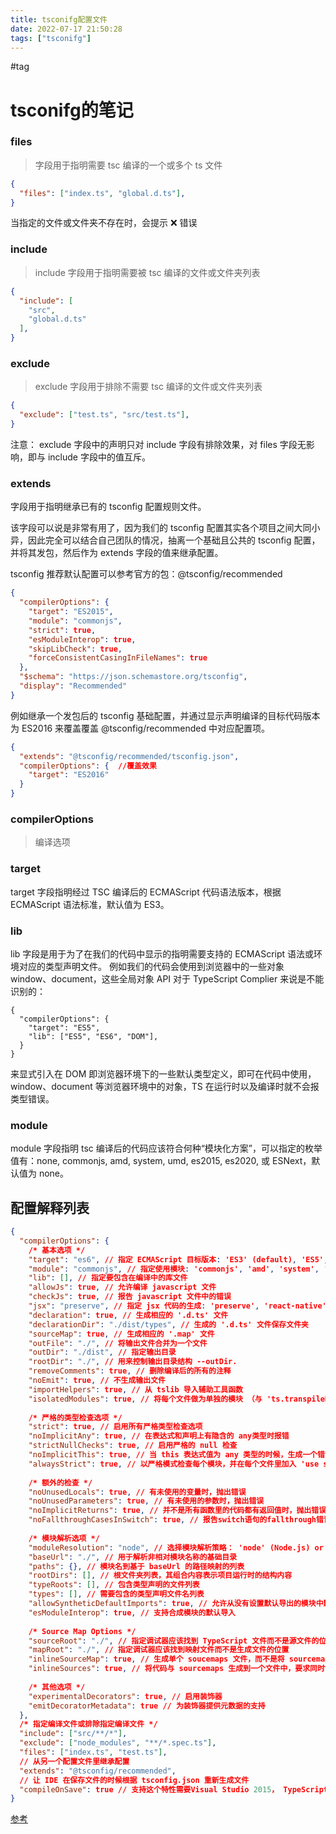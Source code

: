 ```yaml
---
title: tsconifg配置文件
date: 2022-07-17 21:50:28
tags: ["tsconifg"]
---
```

#tag

# tsconifg的笔记

### files 
> 字段用于指明需要 tsc 编译的一个或多个 ts 文件
```json
{ 
  "files": ["index.ts", "global.d.ts"], 
} 
```
当指定的文件或文件夹不存在时，会提示 ❌ 错误


### include
> include 字段用于指明需要被 tsc 编译的文件或文件夹列表
```json
{ 
  "include": [ 
    "src", 
    "global.d.ts" 
  ], 
} 
```

### exclude
> exclude 字段用于排除不需要 tsc 编译的文件或文件夹列表

```json
{ 
  "exclude": ["test.ts", "src/test.ts"], 
}
```
注意： exclude 字段中的声明只对 include 字段有排除效果，对 files 字段无影响，即与 include 字段中的值互斥。

### extends

字段用于指明继承已有的 tsconfig 配置规则文件。

该字段可以说是非常有用了，因为我们的 tsconfig 配置其实各个项目之间大同小异，因此完全可以结合自己团队的情况，抽离一个基础且公共的 tsconfig 配置，并将其发包，然后作为 extends 字段的值来继承配置。

tsconfig 推荐默认配置可以参考官方的包：@tsconfig/recommended

```json
{ 
  "compilerOptions": { 
    "target": "ES2015", 
    "module": "commonjs", 
    "strict": true, 
    "esModuleInterop": true, 
    "skipLibCheck": true, 
    "forceConsistentCasingInFileNames": true 
  }, 
  "$schema": "https://json.schemastore.org/tsconfig", 
  "display": "Recommended" 
} 
```

例如继承一个发包后的 tsconfig 基础配置，并通过显示声明编译的目标代码版本为 ES2016 来覆盖覆盖 @tsconfig/recommended 中对应配置项。

```json
{ 
  "extends": "@tsconfig/recommended/tsconfig.json", 
  "compilerOptions": {  //覆盖效果
    "target": "ES2016" 
  } 
} 
```


### compilerOptions
> 编译选项

### target
target 字段指明经过 TSC 编译后的 ECMAScript 代码语法版本，根据 ECMAScript 语法标准，默认值为 ES3。


### lib

lib 字段是用于为了在我们的代码中显示的指明需要支持的 ECMAScript 语法或环境对应的类型声明文件。
例如我们的代码会使用到浏览器中的一些对象 window、document，这些全局对象 API 对于 TypeScript Complier 来说是不能识别的：

```
{ 
  "compilerOptions": { 
    "target": "ES5", 
    "lib": ["ES5", "ES6", "DOM"], 
  } 
} 
```

来显式引入在 DOM 即浏览器环境下的一些默认类型定义，即可在代码中使用，window、document 等浏览器环境中的对象，TS 在运行时以及编译时就不会报类型错误。


### module
module 字段指明 tsc 编译后的代码应该符合何种“模块化方案”，可以指定的枚举值有：none, commonjs, amd, system, umd, es2015, es2020, 或 ESNext，默认值为 none。






## 配置解释列表


```json
{ 
  "compilerOptions": { 
    /* 基本选项 */ 
    "target": "es6", // 指定 ECMAScript 目标版本: 'ES3' (default), 'ES5', 'ES2015', 'ES2016', 'ES2017', or 'ESNEXT' 
    "module": "commonjs", // 指定使用模块: 'commonjs', 'amd', 'system', 'umd' or 'es2015' 
    "lib": [], // 指定要包含在编译中的库文件 
    "allowJs": true, // 允许编译 javascript 文件 
    "checkJs": true, // 报告 javascript 文件中的错误 
    "jsx": "preserve", // 指定 jsx 代码的生成: 'preserve', 'react-native', or 'react' 
    "declaration": true, // 生成相应的 '.d.ts' 文件 
    "declarationDir": "./dist/types", // 生成的 '.d.ts' 文件保存文件夹 
    "sourceMap": true, // 生成相应的 '.map' 文件 
    "outFile": "./", // 将输出文件合并为一个文件 
    "outDir": "./dist", // 指定输出目录 
    "rootDir": "./", // 用来控制输出目录结构 --outDir. 
    "removeComments": true, // 删除编译后的所有的注释 
    "noEmit": true, // 不生成输出文件 
    "importHelpers": true, // 从 tslib 导入辅助工具函数 
    "isolatedModules": true, // 将每个文件做为单独的模块 （与 'ts.transpileModule' 类似）. 
 
    /* 严格的类型检查选项 */ 
    "strict": true, // 启用所有严格类型检查选项 
    "noImplicitAny": true, // 在表达式和声明上有隐含的 any类型时报错 
    "strictNullChecks": true, // 启用严格的 null 检查 
    "noImplicitThis": true, // 当 this 表达式值为 any 类型的时候，生成一个错误 
    "alwaysStrict": true, // 以严格模式检查每个模块，并在每个文件里加入 'use strict' 
 
    /* 额外的检查 */ 
    "noUnusedLocals": true, // 有未使用的变量时，抛出错误 
    "noUnusedParameters": true, // 有未使用的参数时，抛出错误 
    "noImplicitReturns": true, // 并不是所有函数里的代码都有返回值时，抛出错误 
    "noFallthroughCasesInSwitch": true, // 报告switch语句的fallthrough错误。（即，不允许switch的case语句贯穿） 
 
    /* 模块解析选项 */ 
    "moduleResolution": "node", // 选择模块解析策略： 'node' (Node.js) or 'classic' (TypeScript pre-1.6) 
    "baseUrl": "./", // 用于解析非相对模块名称的基础目录 
    "paths": {}, // 模块名到基于 baseUrl 的路径映射的列表 
    "rootDirs": [], // 根文件夹列表，其组合内容表示项目运行时的结构内容 
    "typeRoots": [], // 包含类型声明的文件列表 
    "types": [], // 需要包含的类型声明文件名列表 
    "allowSyntheticDefaultImports": true, // 允许从没有设置默认导出的模块中默认导入。 
    "esModuleInterop": true, // 支持合成模块的默认导入 
   
    /* Source Map Options */ 
    "sourceRoot": "./", // 指定调试器应该找到 TypeScript 文件而不是源文件的位置 
    "mapRoot": "./", // 指定调试器应该找到映射文件而不是生成文件的位置 
    "inlineSourceMap": true, // 生成单个 soucemaps 文件，而不是将 sourcemaps 生成不同的文件 
    "inlineSources": true, // 将代码与 sourcemaps 生成到一个文件中，要求同时设置了 --inlineSourceMap 或 --sourceMap 属性 
 
    /* 其他选项 */ 
    "experimentalDecorators": true, // 启用装饰器 
    "emitDecoratorMetadata": true // 为装饰器提供元数据的支持 
  }, 
  /* 指定编译文件或排除指定编译文件 */ 
  "include": ["src/**/*"], 
  "exclude": ["node_modules", "**/*.spec.ts"], 
  "files": ["index.ts", "test.ts"], 
  // 从另一个配置文件里继承配置 
  "extends": "@tsconfig/recommended", 
  // 让 IDE 在保存文件的时候根据 tsconfig.json 重新生成文件 
  "compileOnSave": true // 支持这个特性需要Visual Studio 2015， TypeScript 1.8.4 以上并且安装 atom-typescript 插件 
} 
```













[参考](https://developer.51cto.com/article/694463.html)